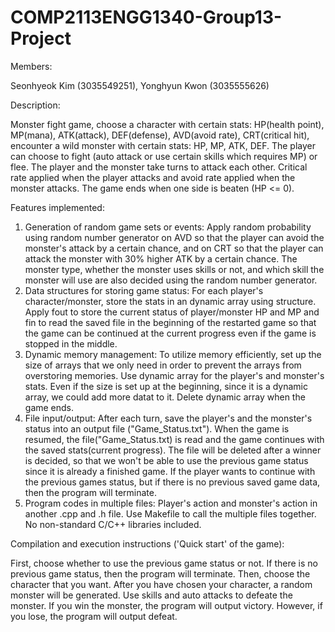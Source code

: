 # COMP2113ENGG1340-Group13-Project
Members: 

Seonhyeok Kim (3035549251), 
Yonghyun Kwon (3035555626)


Description: 

Monster fight game, choose a character with certain stats: HP(health point), MP(mana), ATK(attack), DEF(defense), AVD(avoid rate), CRT(critical hit), encounter a wild monster with certain stats: HP, MP, ATK, DEF. The player can choose to fight (auto attack or use certain skills which requires MP) or flee. The player and the monster take turns to attack each other. Critical rate applied when the player attacks and avoid rate applied when the monster attacks. The game ends when one side is beaten (HP <= 0).


Features implemented: 
1. Generation of random game sets or events: Apply random probability using random number generator on AVD so that the player can avoid the monster's attack by a certain chance, and on CRT so that the player can attack the monster with 30% higher ATK by a certain chance. The monster type, whether the monster uses skills or not, and which skill the monster will use are also decided using the random number generator.
2. Data structures for storing game status: For each player's character/monster, store the stats in an dynamic array using structure. Apply fout to store the current status of player/monster HP and MP and fin to read the saved file in the beginning of the restarted game so that the game can be continued at the current progress even if the game is stopped in the middle. 
3. Dynamic memory management: To utilize memory efficiently, set up the size of arrays that we only need in order to prevent the arrays from overstoring memories. Use dynamic array for the player's and monster's stats. Even if the size is set up at the beginning, since it is a dynamic array, we could add more datat to it. Delete dynamic array when the game ends.
4. File input/output: After each turn, save the player's and the monster's status into an output file ("Game_Status.txt"). When the game is resumed, the file("Game_Status.txt) is read and the game continues with the saved stats(current progress). The file will be deleted after a winner is decided, so that we won't be able to use the previous game status since it is already a finished game. If the player wants to continue with the previous games status, but if there is no previous saved game data, then the program will terminate. 
5. Program codes in multiple files: Player's action and monster's action in another .cpp and .h file. Use Makefile to call the multiple files together.
No non-standard C/C++ libraries included.


Compilation and execution instructions ('Quick start' of the game): 


First, choose whether to use the previous game status or not. If there is no previous game status, then the program will terminate. Then, choose the character that you want. After you have chosen your character, a random monster will be generated. Use skills and auto attacks to defeate the monster. If you win the monster, the program will output victory. However, if you lose, the program will output defeat.
